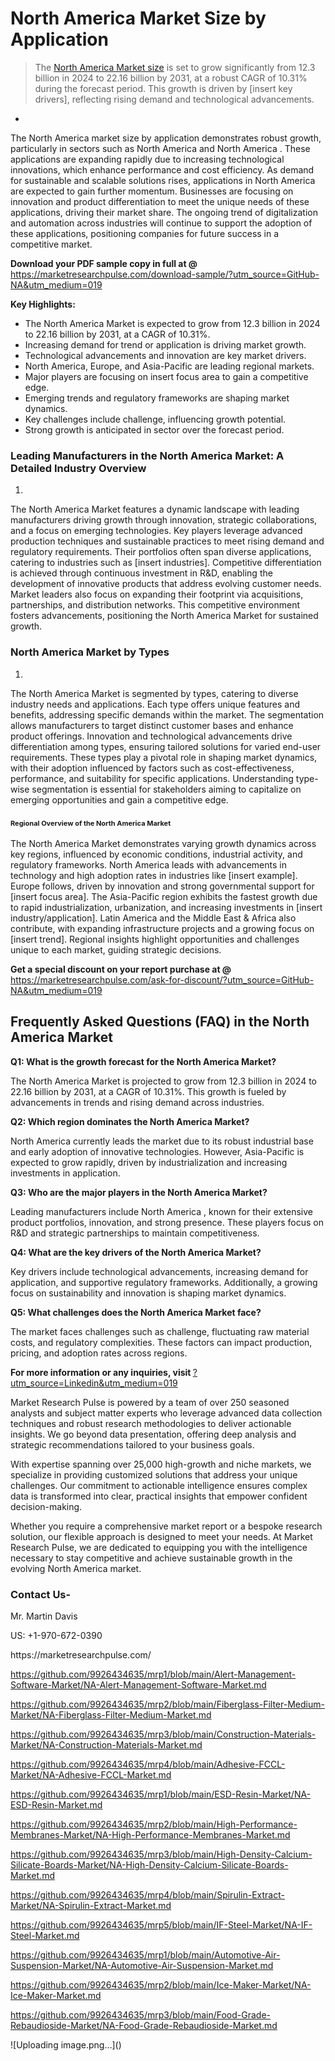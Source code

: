 <h1>North America  Market&nbsp;Size by Application</h1><blockquote><p>The <a href="https://marketresearchpulse.com/download-sample/?utm_source=GitHub-NA&amp;utm_medium=019">North America  Market size</a> is set to grow significantly from 12.3 billion in 2024 to 22.16 billion by 2031, at a robust CAGR of 10.31% during the forecast period. This growth is driven by [insert key drivers], reflecting rising demand and technological advancements.</p></blockquote><ul><li></li></ul><p>The North America  market size by application demonstrates robust growth, particularly in sectors such as North America  and North America . These applications are expanding rapidly due to increasing technological innovations, which enhance performance and cost efficiency. As demand for sustainable and scalable solutions rises, applications in North America  are expected to gain further momentum. Businesses are focusing on innovation and product differentiation to meet the unique needs of these applications, driving their market share. The ongoing trend of digitalization and automation across industries will continue to support the adoption of these applications, positioning companies for future success in a competitive market.</p><p><strong>Download your PDF sample copy in full at @ </strong><a href="https://marketresearchpulse.com/download-sample/?utm_source=GitHub-NA&amp;utm_medium=019">https://marketresearchpulse.com/download-sample/?utm_source=GitHub-NA&amp;utm_medium=019</a></p><p><strong>Key Highlights: </strong></p><ul><li>The North America  Market is expected to grow from 12.3 billion in 2024 to 22.16 billion by 2031, at a CAGR of 10.31%.</li><li>Increasing demand for trend or application is driving market growth.</li><li>Technological advancements and innovation are key market drivers.</li><li>North America, Europe, and Asia-Pacific are leading regional markets.</li><li>Major players are focusing on insert focus area to gain a competitive edge.</li><li>Emerging trends and regulatory frameworks are shaping market dynamics.</li><li>Key challenges include challenge, influencing growth potential.</li><li>Strong growth is anticipated in sector over the forecast period.</li></ul><h3>Leading Manufacturers in the North America  Market: A Detailed Industry Overview</h3><ol><li></li></ol><div class="flex max-w-full flex-col flex-grow"><div class="min-h-8 text-message flex w-full flex-col items-end gap-2 whitespace-normal break-words [.text-message+&amp;]:mt-5" dir="auto" data-message-author-role="assistant" data-message-id="fd8432e4-4910-450d-b182-61b7bfb0a01f" data-message-model-slug="gpt-4o"><div class="flex w-full flex-col gap-1 empty:hidden first:pt-[3px]"><div class="markdown prose w-full break-words dark:prose-invert light"><p>The North America  Market features a dynamic landscape with leading manufacturers driving growth through innovation, strategic collaborations, and a focus on emerging technologies. Key players leverage advanced production techniques and sustainable practices to meet rising demand and regulatory requirements. Their portfolios often span diverse applications, catering to industries such as [insert industries]. Competitive differentiation is achieved through continuous investment in R&amp;D, enabling the development of innovative products that address evolving customer needs. Market leaders also focus on expanding their footprint via acquisitions, partnerships, and distribution networks. This competitive environment fosters advancements, positioning the North America  Market for sustained growth.</p></div></div></div></div><h3>North America  Market by Types</h3><ol><li></li></ol><div class="flex max-w-full flex-col flex-grow"><div class="min-h-8 text-message flex w-full flex-col items-end gap-2 whitespace-normal break-words [.text-message+&amp;]:mt-5" dir="auto" data-message-author-role="assistant" data-message-id="084470be-0bb7-4664-bddf-5156b4f41249" data-message-model-slug="gpt-4o-mini"><div class="flex w-full flex-col gap-1 empty:hidden first:pt-[3px]"><div class="markdown prose w-full break-words dark:prose-invert light"><p>The North America  Market is segmented by types, catering to diverse industry needs and applications. Each type offers unique features and benefits, addressing specific demands within the market. The segmentation allows manufacturers to target distinct customer bases and enhance product offerings. Innovation and technological advancements drive differentiation among types, ensuring tailored solutions for varied end-user requirements. These types play a pivotal role in shaping market dynamics, with their adoption influenced by factors such as cost-effectiveness, performance, and suitability for specific applications. Understanding type-wise segmentation is essential for stakeholders aiming to capitalize on emerging opportunities and gain a competitive edge.</p></div></div></div></div><h3><span style="font-size: 11px;">Regional Overview of the North America  Market</span></h3><div class="flex max-w-full flex-col flex-grow"><div class="min-h-8 text-message flex w-full flex-col items-end gap-2 whitespace-normal break-words [.text-message+&amp;]:mt-5" dir="auto" data-message-author-role="assistant" data-message-id="e9038762-ce64-4e30-91c9-9bd413514231" data-message-model-slug="gpt-4o-mini"><div class="flex w-full flex-col gap-1 empty:hidden first:pt-[3px]"><div class="markdown prose w-full break-words dark:prose-invert light"><p>The North America  Market demonstrates varying growth dynamics across key regions, influenced by economic conditions, industrial activity, and regulatory frameworks. North America leads with advancements in technology and high adoption rates in industries like [insert example]. Europe follows, driven by innovation and strong governmental support for [insert focus area]. The Asia-Pacific region exhibits the fastest growth due to rapid industrialization, urbanization, and increasing investments in [insert industry/application]. Latin America and the Middle East &amp; Africa also contribute, with expanding infrastructure projects and a growing focus on [insert trend]. Regional insights highlight opportunities and challenges unique to each market, guiding strategic decisions.</p></div></div></div></div><p><strong>Get a special discount on your report purchase at @ </strong><a href="https://marketresearchpulse.com/ask-for-discount/?utm_source=GitHub-NA&amp;utm_medium=019">https://marketresearchpulse.com/ask-for-discount/?utm_source=GitHub-NA&amp;utm_medium=019</a></p><h2>Frequently Asked Questions (FAQ) in the North America  Market</h2><p><strong>Q1: What is the growth forecast for the North America  Market?</strong></p><p>The North America  Market is projected to grow from 12.3 billion in 2024 to 22.16 billion by 2031, at a CAGR of 10.31%. This growth is fueled by advancements in trends and rising demand across industries.</p><p><strong>Q2: Which region dominates the North America  Market?</strong></p><p>North America currently leads the market due to its robust industrial base and early adoption of innovative technologies. However, Asia-Pacific is expected to grow rapidly, driven by industrialization and increasing investments in application.</p><p><strong>Q3: Who are the major players in the North America  Market?</strong></p><p>Leading manufacturers include North America , known for their extensive product portfolios, innovation, and strong presence. These players focus on R&amp;D and strategic partnerships to maintain competitiveness.</p><p><strong>Q4: What are the key drivers of the North America  Market?</strong></p><p>Key drivers include technological advancements, increasing demand for application, and supportive regulatory frameworks. Additionally, a growing focus on sustainability and innovation is shaping market dynamics.</p><p><strong>Q5: What challenges does the North America  Market face?</strong></p><p>The market faces challenges such as challenge, fluctuating raw material costs, and regulatory complexities. These factors can impact production, pricing, and adoption rates across regions.</p><p><strong>For more information or any inquiries, visit&nbsp;</strong><a href="?utm_source=Linkedin&utm_medium=019">?utm_source=Linkedin&utm_medium=019</a></p><p>Market Research Pulse is powered by a team of over 250 seasoned analysts and subject matter experts who leverage advanced data collection techniques and robust research methodologies to deliver actionable insights. We go beyond data presentation, offering deep analysis and strategic recommendations tailored to your business goals.</p><p>With expertise spanning over 25,000 high-growth and niche markets, we specialize in providing customized solutions that address your unique challenges. Our commitment to actionable intelligence ensures complex data is transformed into clear, practical insights that empower confident decision-making.</p><p>Whether you require a comprehensive market report or a bespoke research solution, our flexible approach is designed to meet your needs. At Market Research Pulse, we are dedicated to equipping you with the intelligence necessary to stay competitive and achieve sustainable growth in the evolving North America  market.</p><h3><strong>Contact Us-</strong></h3><p>Mr. Martin Davis</p><p>US: +1-970-672-0390</p><p>https://marketresearchpulse.com/</p><p><a href="https://github.com/9926434635/mrp1/blob/main/Alert-Management-Software-Market/NA-Alert-Management-Software-Market.md">https://github.com/9926434635/mrp1/blob/main/Alert-Management-Software-Market/NA-Alert-Management-Software-Market.md</a></p><p><a href="https://github.com/9926434635/mrp2/blob/main/Fiberglass-Filter-Medium-Market/NA-Fiberglass-Filter-Medium-Market.md">https://github.com/9926434635/mrp2/blob/main/Fiberglass-Filter-Medium-Market/NA-Fiberglass-Filter-Medium-Market.md</a></p><p><a href="https://github.com/9926434635/mrp3/blob/main/Construction-Materials-Market/NA-Construction-Materials-Market.md">https://github.com/9926434635/mrp3/blob/main/Construction-Materials-Market/NA-Construction-Materials-Market.md</a></p><p><a href="https://github.com/9926434635/mrp4/blob/main/Adhesive-FCCL-Market/NA-Adhesive-FCCL-Market.md">https://github.com/9926434635/mrp4/blob/main/Adhesive-FCCL-Market/NA-Adhesive-FCCL-Market.md</a></p><p><a href="https://github.com/9926434635/mrp1/blob/main/ESD-Resin-Market/NA-ESD-Resin-Market.md">https://github.com/9926434635/mrp1/blob/main/ESD-Resin-Market/NA-ESD-Resin-Market.md</a></p><p><a href="https://github.com/9926434635/mrp2/blob/main/High-Performance-Membranes-Market/NA-High-Performance-Membranes-Market.md">https://github.com/9926434635/mrp2/blob/main/High-Performance-Membranes-Market/NA-High-Performance-Membranes-Market.md</a></p><p><a href="https://github.com/9926434635/mrp3/blob/main/High-Density-Calcium-Silicate-Boards-Market/NA-High-Density-Calcium-Silicate-Boards-Market.md">https://github.com/9926434635/mrp3/blob/main/High-Density-Calcium-Silicate-Boards-Market/NA-High-Density-Calcium-Silicate-Boards-Market.md</a></p><p><a href="https://github.com/9926434635/mrp4/blob/main/Spirulin-Extract-Market/NA-Spirulin-Extract-Market.md">https://github.com/9926434635/mrp4/blob/main/Spirulin-Extract-Market/NA-Spirulin-Extract-Market.md</a></p><p><a href="https://github.com/9926434635/mrp5/blob/main/IF-Steel-Market/NA-IF-Steel-Market.md">https://github.com/9926434635/mrp5/blob/main/IF-Steel-Market/NA-IF-Steel-Market.md</a></p><p><a href="https://github.com/9926434635/mrp1/blob/main/Automotive-Air-Suspension-Market/NA-Automotive-Air-Suspension-Market.md">https://github.com/9926434635/mrp1/blob/main/Automotive-Air-Suspension-Market/NA-Automotive-Air-Suspension-Market.md</a></p><p><a href="https://github.com/9926434635/mrp2/blob/main/Ice-Maker-Market/NA-Ice-Maker-Market.md">https://github.com/9926434635/mrp2/blob/main/Ice-Maker-Market/NA-Ice-Maker-Market.md</a></p><p><a href="https://github.com/9926434635/mrp3/blob/main/Food-Grade-Rebaudioside-Market/NA-Food-Grade-Rebaudioside-Market.md">https://github.com/9926434635/mrp3/blob/main/Food-Grade-Rebaudioside-Market/NA-Food-Grade-Rebaudioside-Market.md</a></p>
![Uploading image.png…]()
